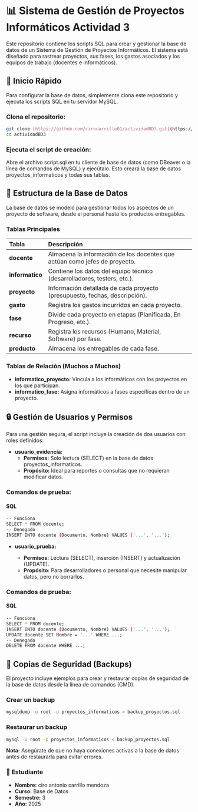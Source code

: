 

# 📊 Sistema de Gestión de Proyectos Informáticos Actividad 3

Este repositorio contiene los scripts SQL para crear y gestionar la base de datos de un Sistema de Gestión de Proyectos Informáticos. El sistema está diseñado para rastrear proyectos, sus fases, los gastos asociados y los equipos de trabajo (docentes e informáticos).

## 🚀 Inicio Rápido
Para configurar la base de datos, simplemente clona este repositorio y ejecuta los scripts SQL en tu servidor MySQL.

### Clona el repositorio:

```Bash
git clone [https://github.com/cirocarrillo01/actividadBD3.git](https://github.com/cirocarrillo01/actividadBD3.git)
cd actividadBD3
```
### Ejecuta el script de creación:
Abre el archivo script.sql en tu cliente de base de datos (como DBeaver o la línea de comandos de MySQL) y ejecútalo. Esto creará la base de datos proyectos_informaticos y todas sus tablas.

## 📁 Estructura de la Base de Datos
La base de datos se modeló para gestionar todos los aspectos de un proyecto de software, desde el personal hasta los productos entregables.

### Tablas Principales
| Tabla | Descripción |
| :--- | :--- |
|**docente**	|Almacena la información de los docentes que actúan como jefes de proyecto.
|**informatico** |Contiene los datos del equipo técnico (desarrolladores, testers, etc.).
|**proyecto**	|Información detallada de cada proyecto (presupuesto, fechas, descripción).
|**gasto**	|Registra los gastos incurridos en cada proyecto.
|**fase**	|Divide cada proyecto en etapas (Planificada, En Progreso, etc.).
|**recurso**	|Registra los recursos (Humano, Material, Software) por fase.
|**producto**	|Almacena los entregables de cada fase.

### Tablas de Relación (Muchos a Muchos)
* **informatico_proyecto:** Vincula a los informáticos con los proyectos en los que participan.
* **informatico_fase:** Asigna informáticos a fases específicas dentro de un proyecto.

## 🔒 Gestión de Usuarios y Permisos
Para una gestión segura, el script incluye la creación de dos usuarios con roles definidos:

* **usuario_evidencia:**
    * **Permisos:** Solo lectura (SELECT) en la base de datos proyectos_informaticos.
    * **Propósito:** Ideal para reportes o consultas que no requieran modificar datos.

### Comandos de prueba:
#### SQL
```Bash
-- Funciona
SELECT * FROM docente;
-- Denegado
INSERT INTO docente (Documento, Nombre) VALUES ('...', '...');
```
* **usuario_prueba:**

    * **Permisos:** Lectura (SELECT), inserción (INSERT) y actualización (UPDATE).
    * **Propósito:** Para desarrolladores o personal que necesite manipular datos, pero no borrarlos.
### Comandos de prueba:
#### SQL
```bash
-- Funciona
SELECT * FROM docente;
INSERT INTO docente (Documento, Nombre) VALUES ('...', '...');
UPDATE docente SET Nombre = '...' WHERE ...;
-- Denegado
DELETE FROM docente WHERE ...;
```
## 💾 Copias de Seguridad (Backups)
El proyecto incluye ejemplos para crear y restaurar copias de seguridad de la base de datos desde la línea de comandos (CMD).

### Crear un backup
```Bash
mysqldump -u root -p proyectos_informaticos > backup_proyectos.sql
```
### Restaurar un backup
```Bash
mysql -u root -p proyectos_informaticos < backup_proyectos.sql
```
**Nota:** Asegúrate de que no haya conexiones activas a la base de datos antes de restaurarla para evitar errores.

### 📄 Estudiante
* **Nombre:** ciro antonio carrillo mendoza
* **Curso:** Base de Datos
* **Semestre:** 3
* **Año:** 2025